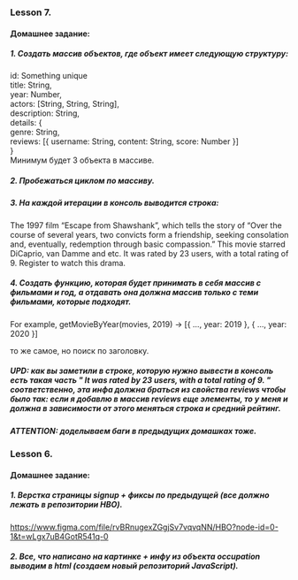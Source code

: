 ### Lesson 7. 
#### Домашнее задание:
##### 1. Создать массив объектов, где объект имеет следующую структуру: 
id: Something unique<br>
title: String,<br>
year: Number, <br>
actors: [String, String, String],<br>
description: String,<br>
details: {<br>
   genre: String,<br>
   reviews: [{ username: String, content: String, score: Number }]<br>
}<br>
Минимум будет 3 объекта в массиве.

##### 2. Пробежаться циклом по массиву. 
##### 3. На каждой итерации в консоль выводится строка:

The 1997 film “Escape from Shawshank”, which tells the story of “Over the course of several years, two convicts form a friendship, seeking consolation and, eventually,
redemption through basic compassion.” This movie starred DiCaprio, van Damme and etc. It was rated by 23 users, with a total rating of 9. Register to watch this drama.

##### 4. Создать функцию, которая будет принимать в себя массив с фильмами и год, а отдавать она должна массив только с теми фильмами, которые подходят.

  For example, getMovieByYear(movies, 2019) -> [{ …, year: 2019 }, { …, year: 2020 }]

  то же самое, но поиск по заголовку.
##### UPD: как вы заметили в строке, которую нужно вывести в консоль есть такая часть " It was rated by 23 users, with a total rating of 9. " соответственно, эта инфа должна браться из свойства reviews чтобы было так: если я добавлю в массив reviews еще элементы, то у меня и должна в зависимости от этого меняться строка и средний рейтинг.

##### ATTENTION: доделываем баги в предыдущих домашках тоже.


### Lesson 6. 
#### Домашнее задание:
##### 1. Верстка страницы signup + фиксы по предыдущей (все должно лежать в репозитории HBO).
  https://www.figma.com/file/rvBRnugexZGgjSv7vqvqNN/HBO?node-id=0-1&t=wLgx7uB4GotR541q-0 
##### 2. Все, что написано на картинке + инфу из объекта occupation выводим в html (создаем новый репозиторий JavaScript).
